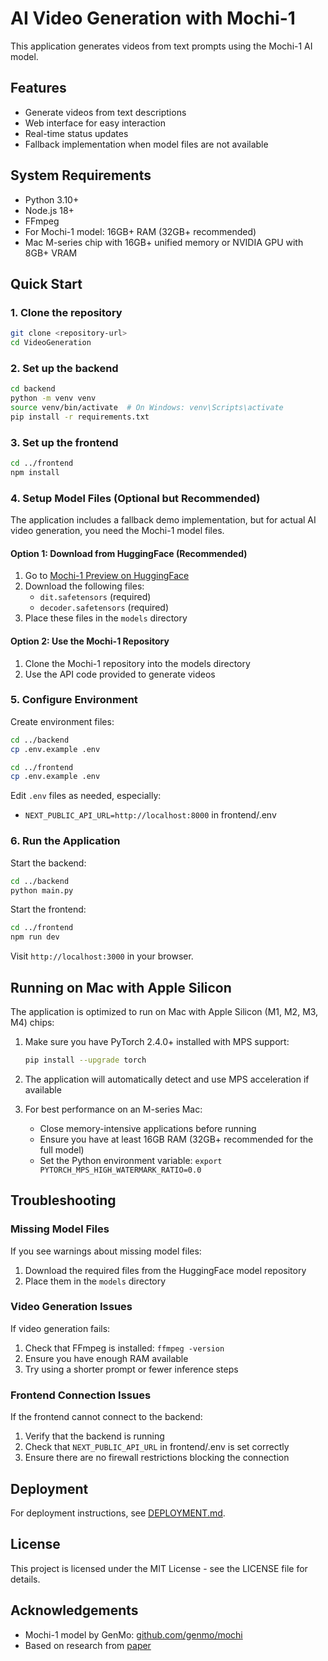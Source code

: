 # AI Video Generation with Mochi-1

This application generates videos from text prompts using the Mochi-1 AI model.

## Features

- Generate videos from text descriptions
- Web interface for easy interaction
- Real-time status updates
- Fallback implementation when model files are not available

## System Requirements

- Python 3.10+
- Node.js 18+
- FFmpeg
- For Mochi-1 model: 16GB+ RAM (32GB+ recommended)
- Mac M-series chip with 16GB+ unified memory or NVIDIA GPU with 8GB+ VRAM

## Quick Start

### 1. Clone the repository

```bash
git clone <repository-url>
cd VideoGeneration
```

### 2. Set up the backend

```bash
cd backend
python -m venv venv
source venv/bin/activate  # On Windows: venv\Scripts\activate
pip install -r requirements.txt
```

### 3. Set up the frontend

```bash
cd ../frontend
npm install
```

### 4. Setup Model Files (Optional but Recommended)

The application includes a fallback demo implementation, but for actual AI video generation, you need the Mochi-1 model files.

#### Option 1: Download from HuggingFace (Recommended)

1. Go to [Mochi-1 Preview on HuggingFace](https://huggingface.co/genmo/mochi-1-preview)
2. Download the following files:
   - `dit.safetensors` (required)
   - `decoder.safetensors` (required)
3. Place these files in the `models` directory

#### Option 2: Use the Mochi-1 Repository

1. Clone the Mochi-1 repository into the models directory
2. Use the API code provided to generate videos

### 5. Configure Environment

Create environment files:

```bash
cd ../backend
cp .env.example .env

cd ../frontend
cp .env.example .env
```

Edit `.env` files as needed, especially:
- `NEXT_PUBLIC_API_URL=http://localhost:8000` in frontend/.env

### 6. Run the Application

Start the backend:

```bash
cd ../backend
python main.py
```

Start the frontend:

```bash
cd ../frontend
npm run dev
```

Visit `http://localhost:3000` in your browser.

## Running on Mac with Apple Silicon

The application is optimized to run on Mac with Apple Silicon (M1, M2, M3, M4) chips:

1. Make sure you have PyTorch 2.4.0+ installed with MPS support:
   ```bash
   pip install --upgrade torch
   ```

2. The application will automatically detect and use MPS acceleration if available

3. For best performance on an M-series Mac:
   - Close memory-intensive applications before running
   - Ensure you have at least 16GB RAM (32GB+ recommended for the full model)
   - Set the Python environment variable: `export PYTORCH_MPS_HIGH_WATERMARK_RATIO=0.0`

## Troubleshooting

### Missing Model Files

If you see warnings about missing model files:

1. Download the required files from the HuggingFace model repository
2. Place them in the `models` directory

### Video Generation Issues

If video generation fails:

1. Check that FFmpeg is installed: `ffmpeg -version`
2. Ensure you have enough RAM available
3. Try using a shorter prompt or fewer inference steps

### Frontend Connection Issues

If the frontend cannot connect to the backend:

1. Verify that the backend is running
2. Check that `NEXT_PUBLIC_API_URL` in frontend/.env is set correctly
3. Ensure there are no firewall restrictions blocking the connection

## Deployment

For deployment instructions, see [DEPLOYMENT.md](DEPLOYMENT.md).

## License

This project is licensed under the MIT License - see the LICENSE file for details.

## Acknowledgements

- Mochi-1 model by GenMo: [github.com/genmo/mochi](https://github.com/genmo/mochi)
- Based on research from [paper](https://arxiv.org/abs/2401.04092) 